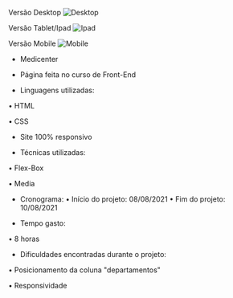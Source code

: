 
Versão Desktop
![Desktop](https://user-images.githubusercontent.com/87503905/128954600-30ceb6b8-9657-4a53-9533-c37f2df9fa5c.png)

Versão Tablet/Ipad
![Ipad](https://user-images.githubusercontent.com/87503905/128954660-85497be4-97cd-4aa4-a521-5b8611453d7f.png)

Versão Mobile
![Mobile](https://user-images.githubusercontent.com/87503905/128954700-b32910d4-e65a-4780-9f25-6e82b67ac377.png)


- Medicenter

- Página feita no curso de Front-End

- Linguagens utilizadas:

• HTML

• CSS

- Site 100% responsivo

- Técnicas utilizadas:

• Flex-Box


• Media

- Cronograma:
• Início do projeto: 08/08/2021
• Fim do projeto: 10/08/2021

- Tempo gasto:

• 8 horas

- Dificuldades encontradas durante o projeto:

• Posicionamento da coluna "departamentos"

• Responsividade



